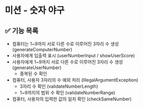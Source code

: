 # 미션 - 숫자 야구

## ✅ 기능 목록
* 컴퓨터는 1~9까지 서로 다른 수로 이루어진 3자리 수 생성 (generateComputerNumber)
* 사용자에게 입출력 표시 (userNumberInput / showUserScore)
* 사용자에게 1~9까지 서로 다른 수로 이루어진 3자리 수 생성 (generateUserNumber)
  * 중복된 수 확인
* 컴퓨터, 사용자 3자리의 수 예외 처리 (IllegalArgumentException)
  * 3자리 수 확인 (validateNumberLength)
  * 1~9까지의 범위 수 확인 (validateNumberRange)
* 컴퓨터, 사용자의 입력한 값의 일치 확인 (checkSameNumber)